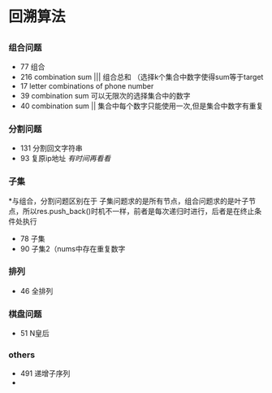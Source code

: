 # 回溯算法
##
### 组合问题
* 77 组合
* 216 combination sum ||| 组合总和 （选择k个集合中数字使得sum等于target
* 17 letter combinations of phone number
* 39 combination sum 可以无限次的选择集合中的数字
* 40 combination sum || 集合中每个数字只能使用一次,但是集合中数字有重复
### 分割问题
* 131 分割回文字符串
* 93 复原ip地址 *有时间再看看*

### 子集 
\*与组合，分割问题区别在于 子集问题求的是所有节点，组合问题求的是叶子节点，所以res.push_back()时机不一样，前者是每次递归时进行，后者是在终止条件处执行
* 78 子集 
* 90 子集2（nums中存在重复数字

### 排列
* 46 全排列

### 棋盘问题
* 51 N皇后

### others
* 491 递增子序列
* 